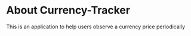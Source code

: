 # About Currency-Tracker

This is an application to help users observe a currency price periodically